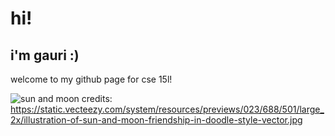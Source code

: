 # **hi!**
## i'm **gauri** :)

welcome to my github page for cse 15l!

![sun and moon](https://static.vecteezy.com/system/resources/previews/023/688/501/large_2x/illustration-of-sun-and-moon-friendship-in-doodle-style-vector.jpg) 
credits: https://static.vecteezy.com/system/resources/previews/023/688/501/large_2x/illustration-of-sun-and-moon-friendship-in-doodle-style-vector.jpg
